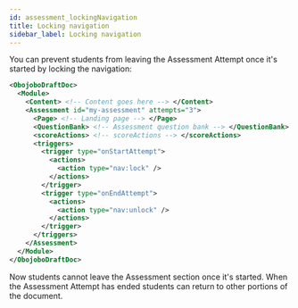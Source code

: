 ```yaml
---
id: assessment_lockingNavigation
title: Locking navigation
sidebar_label: Locking navigation
---
```


You can prevent students from leaving the Assessment Attempt once it's started by locking the navigation:

```xml
<ObojoboDraftDoc>
  <Module>
    <Content> <!-- Content goes here --> </Content>
    <Assessment id="my-assessment" attempts="3">
      <Page> <!-- Landing page --> </Page>
      <QuestionBank> <!-- Assessment question bank --> </QuestionBank>
      <scoreActions> <!-- scoreActions --> </scoreActions>
      <triggers>
        <trigger type="onStartAttempt">
          <actions>
            <action type="nav:lock" />
          </actions>
        </trigger>
        <trigger type="onEndAttempt">
          <actions>
            <action type="nav:unlock" />
          </actions>
        </trigger>
      </triggers>
    </Assessment>
  </Module>
</ObojoboDraftDoc>
```

Now students cannot leave the Assessment section once it's started. When the Assessment Attempt has ended students can return to other portions of the document.
